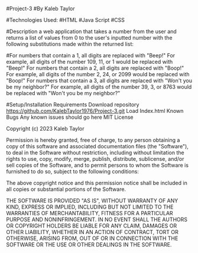 #Project-3
#By Kaleb Taylor

#Technologies Used:
#HTML
#Java Script
#CSS

#Description
a web application that takes a number from the user and returns a list of values from 0 to the user's inputted number with the following substitutions made within the returned list:

#For numbers that contain a 1, all digits are replaced with "Beep!" For example, all digits of the number 109, 11, or 1 would be replaced with "Beep!" For numbers that contain a 2, all digits are replaced with "Boop!" For example, all digits of the number 2, 24, or 2099 would be replaced with "Boop!" For numbers that contain a 3, all digits are replaced with "Won't you be my neighbor?" For example, all digits of the number 39, 3, or 8763 would be replaced with "Won't you be my neighbor?"

#Setup/Installation Requirements
Download repository https://github.com/KalebTaylor1976/Project-3.git
Load Index.html
Known Bugs
Any known issues
should go here
MIT License

Copyright (c) 2023 Kaleb Taylor

Permission is hereby granted, free of charge, to any person obtaining a copy of this software and associated documentation files (the "Software"), to deal in the Software without restriction, including without limitation the rights to use, copy, modify, merge, publish, distribute, sublicense, and/or sell copies of the Software, and to permit persons to whom the Software is furnished to do so, subject to the following conditions:

The above copyright notice and this permission notice shall be included in all copies or substantial portions of the Software.

THE SOFTWARE IS PROVIDED "AS IS", WITHOUT WARRANTY OF ANY KIND, EXPRESS OR IMPLIED, INCLUDING BUT NOT LIMITED TO THE WARRANTIES OF MERCHANTABILITY, FITNESS FOR A PARTICULAR PURPOSE AND NONINFRINGEMENT. IN NO EVENT SHALL THE AUTHORS OR COPYRIGHT HOLDERS BE LIABLE FOR ANY CLAIM, DAMAGES OR OTHER LIABILITY, WHETHER IN AN ACTION OF CONTRACT, TORT OR OTHERWISE, ARISING FROM, OUT OF OR IN CONNECTION WITH THE SOFTWARE OR THE USE OR OTHER DEALINGS IN THE SOFTWARE.
